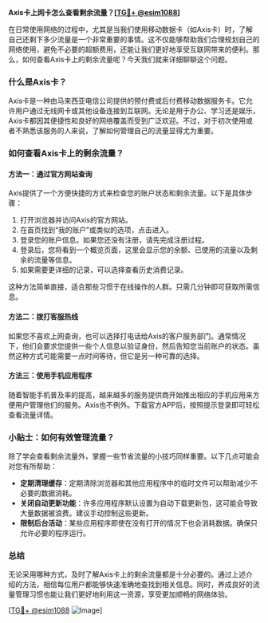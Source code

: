 **Axis卡上网卡怎么查看剩余流量？[[TG💪+ @esim1088](https://t.me/s/esim1088)]**

在日常使用网络的过程中，尤其是当我们使用移动数据卡（如Axis卡）时，了解自己还剩下多少流量是一个非常重要的事情。这不仅能够帮助我们合理规划自己的网络使用，避免不必要的超额费用，还能让我们更好地享受互联网带来的便利。那么，如何查看Axis卡上的剩余流量呢？今天我们就来详细聊聊这个问题。

### 什么是Axis卡？

Axis卡是一种由马来西亚电信公司提供的预付费或后付费移动数据服务卡。它允许用户通过无线网卡或其他设备连接到互联网。无论是用于办公、学习还是娱乐，Axis卡都因其便捷性和良好的网络覆盖而受到广泛欢迎。不过，对于初次使用或者不熟悉该服务的人来说，了解如何管理自己的流量显得尤为重要。

### 如何查看Axis卡上的剩余流量？

#### 方法一：通过官方网站查询

Axis提供了一个方便快捷的方式来检查您的账户状态和剩余流量。以下是具体步骤：

1. 打开浏览器并访问Axis的官方网站。
2. 在首页找到“我的账户”或类似的选项，点击进入。
3. 登录您的账户信息。如果您还没有注册，请先完成注册过程。
4. 登录后，您将看到一个概览页面，这里会显示您的余额、已使用的流量以及剩余的流量等信息。
5. 如果需要更详细的记录，可以选择查看历史消费记录。

这种方法简单直接，适合那些习惯于在线操作的人群。只需几分钟即可获取所需信息。

#### 方法二：拨打客服热线

如果您不喜欢上网查询，也可以选择打电话给Axis的客户服务部门。通常情况下，他们会要求您提供一些个人信息以验证身份，然后告知您当前账户的状态。虽然这种方式可能需要一点时间等待，但它是另一种可靠的选择。

#### 方法三：使用手机应用程序

随着智能手机普及率的提高，越来越多的服务提供商开始推出相应的手机应用来方便用户管理他们的服务。Axis也不例外。下载官方APP后，按照提示登录即可轻松查看流量详情。

### 小贴士：如何有效管理流量？

除了学会查看剩余流量外，掌握一些节省流量的小技巧同样重要。以下几点可能会对您有所帮助：

- **定期清理缓存**：定期清除浏览器和其他应用程序中的临时文件可以帮助减少不必要的数据消耗。
- **关闭自动更新功能**：许多应用程序默认设置为自动下载更新包，这可能会导致大量数据被浪费。建议手动控制这些更新。
- **限制后台活动**：某些应用程序即使在没有打开的情况下也会消耗数据。确保只允许必要的程序运行。

### 总结

无论采用哪种方式，及时了解Axis卡上的剩余流量都是十分必要的。通过上述介绍的方法，相信每位用户都能够快速准确地查找到相关信息。同时，养成良好的流量管理习惯也能让我们更好地利用这一资源，享受更加顺畅的网络体验。

[[TG💪+ @esim1088](https://t.me/s/esim1088) ![Image](https://i.postimg.cc/4NQfJmqS/Snipaste-2025-05-13-00-14-12.png)]
